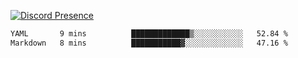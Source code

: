 [![Discord Presence](https://lanyard.cnrad.dev/api/689805100331696149)](https://discord.com/users/689805100331696149)

<!--START_SECTION:waka-->

```txt
YAML       9 mins          █████████████▒░░░░░░░░░░░   52.84 %
Markdown   8 mins          ███████████▓░░░░░░░░░░░░░   47.16 %
```

<!--END_SECTION:waka-->
<img src="https://hit.yhype.me/github/profile?user_id=53441990" alt="">
